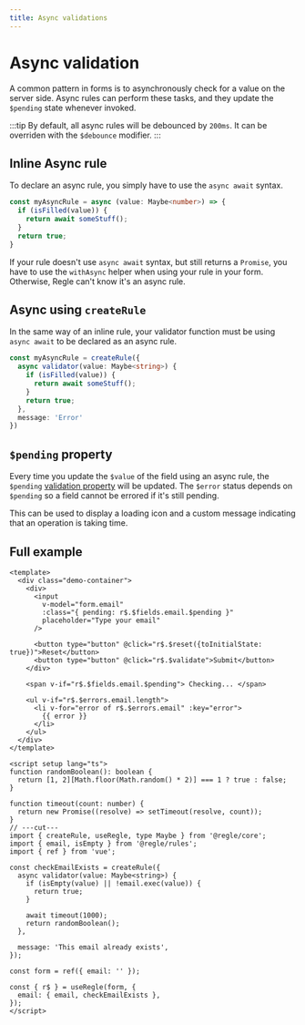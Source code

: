 ```yaml
---
title: Async validations
---
```


<script setup>
  import AsyncRule from '../parts/components/rules/AsyncRule.vue';
</script>


# Async validation

A common pattern in forms is to asynchronously check for a value on the server side.
Async rules can perform these tasks, and they update the `$pending` state whenever invoked.


:::tip
By default, all async rules will be debounced by `200ms`. It can be overriden with the `$debounce` modifier.
:::

## Inline Async rule

To declare an async rule, you simply have to use the `async await` syntax.

```ts
const myAsyncRule = async (value: Maybe<number>) => {
  if (isFilled(value)) {
    return await someStuff();
  }
  return true;
}
```

If your rule doesn't use `async await` syntax, but still returns a `Promise`, you have to use the `withAsync` helper when using your rule in your form. Otherwise, Regle can't know it's an async rule.


## Async using `createRule`

In the same way of an inline rule, your validator function must be using `async await` to be declared as an async rule.

```ts
const myAsyncRule = createRule({
  async validator(value: Maybe<string>) {
    if (isFilled(value)) {
      return await someStuff();
    }
    return true;
  },
  message: 'Error'
})
```

## `$pending` property

Every time you update the `$value` of the field using an async rule, the `$pending` [validation property](/core-concepts/validation-properties#pending) will be updated. The `$error` status depends on `$pending` so a field cannot be errored if it's still pending.

This can be used to display a loading icon and a custom message indicating that an operation is taking time.


## Full example

```vue twoslash [App.vue]
<template>
  <div class="demo-container">
    <div>
      <input
        v-model="form.email"
        :class="{ pending: r$.$fields.email.$pending }"
        placeholder="Type your email"
      />

      <button type="button" @click="r$.$reset({toInitialState: true})">Reset</button>
      <button type="button" @click="r$.$validate">Submit</button>
    </div>

    <span v-if="r$.$fields.email.$pending"> Checking... </span>
    
    <ul v-if="r$.$errors.email.length">
      <li v-for="error of r$.$errors.email" :key="error">
        {{ error }}
      </li>
    </ul>
  </div>
</template>

<script setup lang="ts">
function randomBoolean(): boolean {
  return [1, 2][Math.floor(Math.random() * 2)] === 1 ? true : false;
}

function timeout(count: number) {
  return new Promise((resolve) => setTimeout(resolve, count));
}
// ---cut---
import { createRule, useRegle, type Maybe } from '@regle/core';
import { email, isEmpty } from '@regle/rules';
import { ref } from 'vue';

const checkEmailExists = createRule({
  async validator(value: Maybe<string>) {
    if (isEmpty(value) || !email.exec(value)) {
      return true;
    }

    await timeout(1000);
    return randomBoolean();
  },
  
  message: 'This email already exists',
});

const form = ref({ email: '' });

const { r$ } = useRegle(form, {
  email: { email, checkEmailExists },
});
</script>
```


<AsyncRule/>
